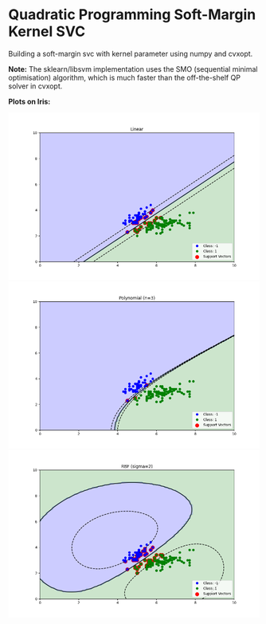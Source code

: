 # Quadratic Programming Soft-Margin Kernel SVC

Building a soft-margin svc with kernel parameter using numpy and cvxopt. 

**Note:** The sklearn/libsvm implementation uses the SMO (sequential minimal optimisation) algorithm, which is much faster than the off-the-shelf QP solver in cvxopt. 

**Plots on Iris:**

<img src="images/linear_iris.png" />

<img src="images/poly_iris.png" />

<img src="images/rbf_iris.png" />

